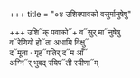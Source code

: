 +++
title = "०४ उशिक्पावको वसुर्मानुषेषु"

+++
उशि᳓क् पवाको᳓+ व᳓सुर् मा᳓नुषेषु  
व᳓रेणियो हो᳓ता अधायि विक्षु᳓  
द᳓मूना · गृह᳓पतिर् द᳓म आँ᳓  
अग्नि᳓र् भुवद् रयिप᳓ती रयीणा᳓म्